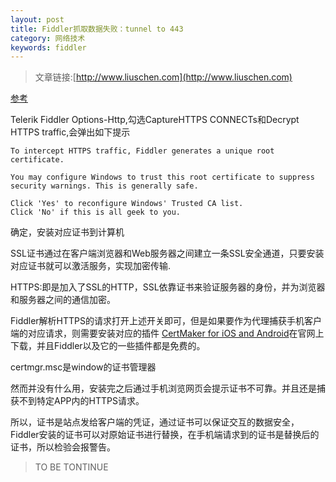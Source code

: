 ```yaml
---
layout: post
title: Fiddler抓取数据失败：tunnel to 443
category: 网络技术
keywords: fiddler
---
```


>文章链接:[http://www.liuschen.com](http://www.liuschen.com)

[参考](http://blog.csdn.net/htdeyanlei/article/details/52874248)

Telerik Fiddler Options-Http,勾选CaptureHTTPS CONNECTs和Decrypt HTTPS traffic,会弹出如下提示


	To intercept HTTPS traffic, Fiddler generates a unique root certificate.
	
	You may configure Windows to trust this root certificate to suppress
	security warnings. This is generally safe.
	
	Click 'Yes' to reconfigure Windows' Trusted CA list.
	Click 'No' if this is all geek to you.

确定，安装对应证书到计算机

SSL证书通过在客户端浏览器和Web服务器之间建立一条SSL安全通道，只要安装对应证书就可以激活服务，实现加密传输.

HTTPS:即是加入了SSL的HTTP，SSL依靠证书来验证服务器的身份，并为浏览器和服务器之间的通信加密。

Fiddler解析HTTPS的请求打开上述开关即可，但是如果要作为代理捕获手机客户端的对应请求，则需要安装对应的插件
 [CertMaker for iOS and Android](https://www.telerik.com/fiddler/add-ons)在官网上下载，并且Fiddler以及它的一些插件都是免费的。

certmgr.msc是window的证书管理器

然而并没有什么用，安装完之后通过手机浏览网页会提示证书不可靠。并且还是捕获不到特定APP内的HTTPS请求。

所以，证书是站点发给客户端的凭证，通过证书可以保证交互的数据安全，Fiddler安装的证书可以对原始证书进行替换，在手机端请求到的证书是替换后的证书，所以检验会报警告。

>TO BE TONTINUE